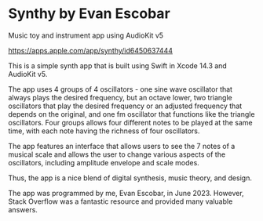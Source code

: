 # Synthy by Evan Escobar
Music toy and instrument app using AudioKit v5

https://apps.apple.com/app/synthy/id6450637444

This is a simple synth app that is built using Swift in Xcode 14.3 and AudioKit v5. 

The app uses 4 groups of 4 oscillators - one sine wave oscillator that always plays the desired frequency, but an octave lower, two triangle oscillators that play the desired frequency or an adjusted frequency that depends on the original, and one fm oscillator that functions like the triangle oscillators. Four groups allows four different notes to be played at the same time, with each note having the richness of four oscillators. 

The app features an interface that allows users to see the 7 notes of a musical scale and allows the user to change various aspects of the oscillators, including amplitude envelope and scale modes. 

Thus, the app is a nice blend of digital synthesis, music theory, and design. 

The app was programmed by me, Evan Escobar, in June 2023. However, Stack Overflow was a fantastic resource and provided many valuable answers.

